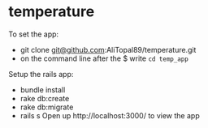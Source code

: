 # temperature

To set the app:

 - git clone git@github.com:AliTopal89/temperature.git
 - on the command line after the $ write `cd temp_app`


Setup the rails app:

 - bundle install
 - rake db:create
 - rake db:migrate
 - rails s
Open up http://localhost:3000/ to view the app